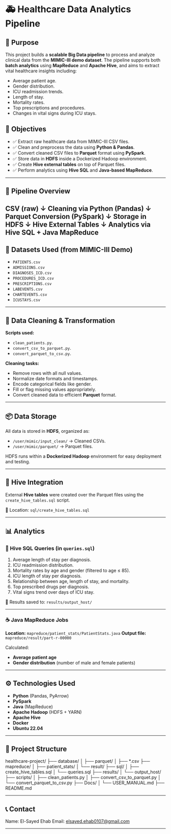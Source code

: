 # 🚑 Healthcare Data Analytics Pipeline

## 📌 Purpose

This project builds a **scalable Big Data pipeline** to process and analyze clinical data from the **MIMIC-III demo dataset**. The pipeline supports both **batch analytics** using **MapReduce** and **Apache Hive**, and aims to extract vital healthcare insights including:

- Average patient age.
- Gender distribution.
- ICU readmission trends.
- Length of stay.
- Mortality rates.
- Top prescriptions and procedures.
- Changes in vital signs during ICU stays.

## 🎯 Objectives

- ✅ Extract raw healthcare data from MIMIC-III CSV files.
- ✅ Clean and preprocess the data using **Python & Pandas**.
- ✅ Convert cleaned CSV files to **Parquet** format using **PySpark**.
- ✅ Store data in **HDFS** inside a Dockerized Hadoop environment.
- ✅ Create **Hive external tables** on top of Parquet files.
- ✅ Perform analytics using **Hive SQL** and **Java-based MapReduce**.

---

## 🔁 Pipeline Overview
CSV (raw)
↓
Cleaning via Python (Pandas)
↓
Parquet Conversion (PySpark)
↓
Storage in HDFS
↓
Hive External Tables
↓
Analytics via Hive SQL + Java MapReduce
---

## 📂 Datasets Used (from MIMIC-III Demo)

- `PATIENTS.csv`
- `ADMISSIONS.csv` 
- `DIAGNOSES_ICD.csv` 
- `PROCEDURES_ICD.csv` 
- `PRESCRIPTIONS.csv` 
- `LABEVENTS.csv` 
- `CHARTEVENTS.csv`
- `ICUSTAYS.csv`

---

## 🧹 Data Cleaning & Transformation

**Scripts used:**

- `clean_patients.py`.
- `convert_csv_to_parquet.py`.
- `convert_parquet_to_csv.py`.

**Cleaning tasks:**

- Remove rows with all null values.
- Normalize date formats and timestamps. 
- Encode categorical fields like gender.
- Fill or flag missing values appropriately.
- Convert cleaned data to efficient **Parquet** format.

---

## 📦 Data Storage

All data is stored in **HDFS**, organized as:

- `/user/mimic/input_clean/` → Cleaned CSVs. 
- `/user/mimic/parquet/` → Parquet files.

HDFS runs within a **Dockerized Hadoop** environment for easy deployment and testing.

---

## 🐝 Hive Integration

External **Hive tables** were created over the Parquet files using the `create_hive_tables.sql` script.

📄 Location: `sql/create_hive_tables.sql`

---

## 📊 Analytics

### 🔎 Hive SQL Queries (in `queries.sql`)

1. Average length of stay per diagnosis. 
2. ICU readmission distribution.
3. Mortality rates by age and gender (filtered to age ≤ 85). 
4. ICU length of stay per diagnosis.
5. Relationship between age, length of stay, and mortality. 
6. Top prescribed drugs per diagnosis. 
7. Vital signs trend over days of ICU stay. 

📁 Results saved to: `results/output_host/`

---

### ☕ Java MapReduce Jobs

**Location:** `mapreduce/patient_stats/PatientStats.java` 
**Output file:** `mapreduce/result/part-r-00000`

Calculated:

- **Average patient age** 
- **Gender distribution** (number of male and female patients)

---

## ⚙️ Technologies Used

- **Python** (Pandas, PyArrow) 
- **PySpark** 
- **Java** (MapReduce) 
- **Apache Hadoop** (HDFS + YARN) 
- **Apache Hive** 
- **Docker** 
- **Ubuntu 22.04**

---

## 📁 Project Structure
healthcare-project/
├── database/
│ ├── parquet/
│ ├── *.csv
├── mapreduce/
│ ├── patient_stats/
│ └── result/
├── sql/
│ ├── create_hive_tables.sql
│ └── queries.sql
├── results/
│ └── output_host/
├── scripts/
│ ├── clean_patients.py
│ ├── convert_csv_to_parquet.py
│ └── convert_parquet_to_csv.py
├── Docs/
│ └── USER_MANUAL.md
├── README.md

---

## 📞 Contact

Name: El-Sayed Ehab 
Email: elsayed.ehab0107@gmail.com

---
